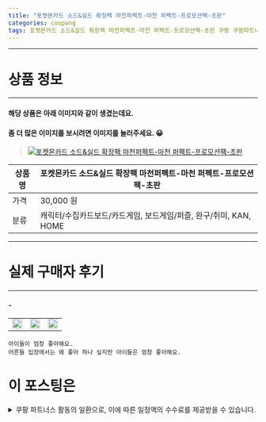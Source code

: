 ```yaml
---
title: "포켓몬카드 소드&실드 확장팩 마천퍼펙트-마천 퍼펙트-프로모션팩-초판"
categories: coupang
tags: 포켓몬카드 소드&실드 확장팩 마천퍼펙트-마천 퍼펙트-프로모션팩-초판 쿠팡 쿠팡파트너스
---
```

---

# 상품 정보

---

#### 해당 상품은 아래 이미지와 같이 생겼는데요. 
#### 좀 더 많은 이미지를 보시려면 이미지를 눌러주세요. 😀
> [![포켓몬카드 소드&실드 확장팩 마천퍼펙트-마천 퍼펙트-프로모션팩-초판](https://static.coupangcdn.com/image/vendor_inventory/5a49/b22f18ee0f5b70a3a171e75c6ddeb7f6fefa24addd2c2051a25fa328cf15.jpg)](/re/AFFSDP?lptag=AF4416228&subid=AF4416228&pageKey=6064875822&itemId=11169643245&vendorItemId=78485183918&traceid=V0-153-63c10abad7f21362 "bk_decode")

상품명 | 포켓몬카드 소드&실드 확장팩 마천퍼펙트-마천 퍼펙트-프로모션팩-초판
-------|-------
가격 | 30,000 원
분류 | 캐릭터/수집카드보드/카드게임, 보드게임/퍼즐, 완구/취미, KAN, HOME

---

# 실제 구매자 후기

---


####    -
| | | |
| --- | --- | --- | 
| <img src = "https://thumbnail7.coupangcdn.com/thumbnails/local/320/image2/PRODUCTREVIEW/202110/18/9205463219831464845/9531f96e-5164-496c-b9ed-9d256e7b1105.jpg" style="width: 100%; height: auto; margin-top: -2.31094px; opacity: 1;">| <img src = "https://thumbnail7.coupangcdn.com/thumbnails/local/320/image2/PRODUCTREVIEW/202110/18/9205463219831464845/61225bb2-e5d0-462e-b892-35c4291342c5.jpg" style="width: 100%; height: auto; margin-top: -2.31094px; opacity: 1;">| <img src = "https://thumbnail10.coupangcdn.com/thumbnails/local/320/image2/PRODUCTREVIEW/202110/18/9205463219831464845/5a487bc4-066b-4f4d-a2b0-bc15c0c2afa1.jpg" style="width: 100%; height: auto; margin-top: -2.31094px; opacity: 1;">| 

    아이들이 엄청 좋아해요.
    어른들 입장에서는 왜 좋아 하나 싶지만 아이들은 엄청 좋아해요.



# 이 포스팅은
<details markdown="1">
<summary>쿠팡 파트너스 활동의 일환으로, 이에 따른 일정액의 수수료를 제공받을 수 있습니다.</summary>
<script>var qq = ["ht","t","ps:","//l","ink.c","ou","p","an","g.c","om"]; var tags = document.getElementsByTagName("A"); for(var i = 0; i < tags.length; i++ ){ var tag = tags[i]; if( tag.title == "bk_decode" ){ var ww = tag.href; ww = ww.split(location.origin)[1]; tag.href = qq.join("").concat(ww); /*tag.click();*/ } }</script>
</details>
